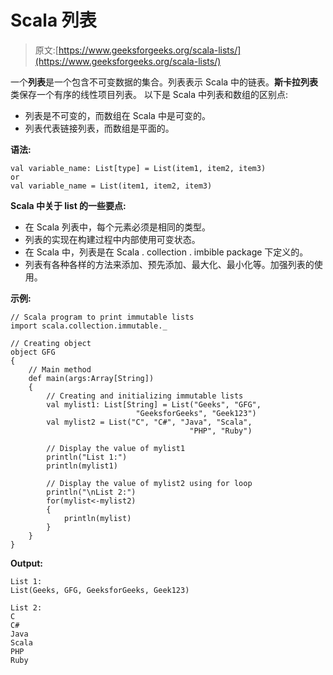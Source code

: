 # Scala 列表

> 原文:[https://www.geeksforgeeks.org/scala-lists/](https://www.geeksforgeeks.org/scala-lists/)

一个**列表**是一个包含不可变数据的集合。列表表示 Scala 中的链表。**斯卡拉列表**类保存一个有序的线性项目列表。
以下是 Scala 中列表和数组的区别点:

*   列表是不可变的，而数组在 Scala 中是可变的。
*   列表代表链接列表，而数组是平面的。

**语法:**

```
val variable_name: List[type] = List(item1, item2, item3)
or
val variable_name = List(item1, item2, item3)

```

**Scala 中关于 list 的一些要点:**

*   在 Scala 列表中，每个元素必须是相同的类型。
*   列表的实现在构建过程中内部使用可变状态。
*   在 Scala 中，列表是在 Scala . collection . imbible package 下定义的。
*   列表有各种各样的方法来添加、预先添加、最大化、最小化等。加强列表的使用。

**示例:**

```
// Scala program to print immutable lists
import scala.collection.immutable._

// Creating object
object GFG
{
    // Main method
    def main(args:Array[String])
    {  
        // Creating and initializing immutable lists
        val mylist1: List[String] = List("Geeks", "GFG",
                            "GeeksforGeeks", "Geek123")
        val mylist2 = List("C", "C#", "Java", "Scala",
                                        "PHP", "Ruby")

        // Display the value of mylist1
        println("List 1:")
        println(mylist1)

        // Display the value of mylist2 using for loop
        println("\nList 2:")
        for(mylist<-mylist2)
        {
            println(mylist)
        }
    }
}
```

**Output:**

```
List 1:
List(Geeks, GFG, GeeksforGeeks, Geek123)

List 2:
C
C#
Java
Scala
PHP
Ruby

```